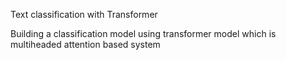 Text classification with Transformer

Building a classification model using transformer model which is multiheaded attention based system
